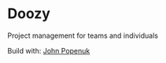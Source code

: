 # Doozy

Project management for teams and individuals

Build with: [John Popenuk](https://github.com/popenuj)
